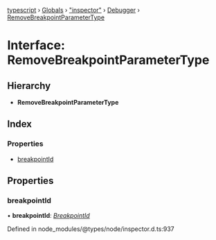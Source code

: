 [typescript](../README.md) › [Globals](../globals.md) › ["inspector"](../modules/_inspector_.md) › [Debugger](../modules/_inspector_.debugger.md) › [RemoveBreakpointParameterType](_inspector_.debugger.removebreakpointparametertype.md)

# Interface: RemoveBreakpointParameterType

## Hierarchy

* **RemoveBreakpointParameterType**

## Index

### Properties

* [breakpointId](_inspector_.debugger.removebreakpointparametertype.md#breakpointid)

## Properties

###  breakpointId

• **breakpointId**: *[BreakpointId](../modules/_inspector_.debugger.md#breakpointid)*

Defined in node_modules/@types/node/inspector.d.ts:937
